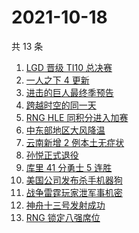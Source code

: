 # 2021-10-18

共 13 条

<!-- BEGIN ZHIHUSEARCH -->
<!-- 最后更新时间 Mon Oct 18 2021 02:09:10 GMT+0800 (China Standard Time) -->
1. [LGD 晋级 TI10 总决赛](https://www.zhihu.com/search?q=LGD)
1. [一人之下 4 更新](https://www.zhihu.com/search?q=一人之下4)
1. [进击的巨人最终季预告](https://www.zhihu.com/search?q=进击的巨人)
1. [跨越时空的同一天](https://www.zhihu.com/search?q=神舟十三号发射)
1. [RNG HLE 同积分进入加赛](https://www.zhihu.com/search?q=RNG)
1. [中东部地区大风降温](https://www.zhihu.com/search?q=降温)
1. [云南新增 2 例本土无症状](https://www.zhihu.com/search?q=云南疫情)
1. [孙悦正式退役](https://www.zhihu.com/search?q=孙悦)
1. [库里 41 分勇士 5 连胜](https://www.zhihu.com/search?q=库里)
1. [美国公司发布杀手机器狗](https://www.zhihu.com/search?q=杀手机器狗)
1. [战争雷霆玩家泄军事机密](https://www.zhihu.com/search?q=战争雷霆)
1. [神舟十三号发射成功](https://www.zhihu.com/search?q=神舟十三号)
1. [RNG 锁定八强席位](https://www.zhihu.com/search?q=RNG)
<!-- END ZHIHUSEARCH -->
